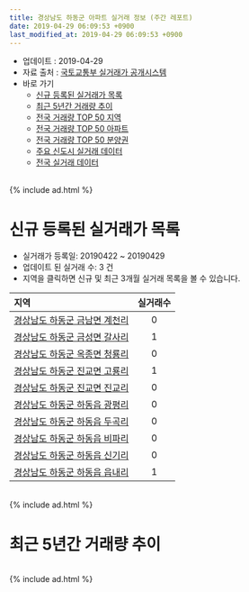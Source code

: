 ```yaml
---
title: 경상남도 하동군 아파트 실거래 정보 (주간 레포트)
date: 2019-04-29 06:09:53 +0900
last_modified_at: 2019-04-29 06:09:53 +0900
---
```


* 업데이트 : 2019-04-29
* 자료 출처 : [국토교통부 실거래가 공개시스템](http://rt.molit.go.kr)
* 바로 가기
    * [신규 등록된 실거래가 목록](#신규-등록된-실거래가-목록)
    * [최근 5년간 거래량 추이](#최근-5년간-거래량-추이)
    * [전국 거래량 TOP 50 지역](https://inasie.github.io/apt-trade-info/최근-3개월-전국에서-가장-거래가-많이-발생한-지역)
    * [전국 거래량 TOP 50 아파트](https://inasie.github.io/apt-trade-info/최근-3개월-전국에서-가장-거래가-많이-발생한-아파트)
    * [전국 거래량 TOP 50 분양권](https://inasie.github.io/apt-trade-info/최근-3개월-전국에서-가장-거래가-많이-발생한-분양권)
    * [주요 신도시 실거래 데이터](https://inasie.github.io/apt-trade-info/주요-신도시)
    * [전국 실거래 데이터](https://inasie.github.io/apt-trade-info/전국)

<br>
{% include ad.html %}
<br>

# 신규 등록된 실거래가 목록
* 실거래가 등록일: 20190422 ~ 20190429
* 업데이트 된 실거래 수: 3 건
* 지역을 클릭하면 신규 및 최근 3개월 실거래 목록을 볼 수 있습니다.


|지역|실거래수|
|:---|:---:|
|[경상남도 하동군 금남면 계천리](https://inasie.github.io/apt-trade-info/경상남도-하동군-금남면-계천리)|0|
|[경상남도 하동군 금성면 갈사리](https://inasie.github.io/apt-trade-info/경상남도-하동군-금성면-갈사리)|1|
|[경상남도 하동군 옥종면 청룡리](https://inasie.github.io/apt-trade-info/경상남도-하동군-옥종면-청룡리)|0|
|[경상남도 하동군 진교면 고룡리](https://inasie.github.io/apt-trade-info/경상남도-하동군-진교면-고룡리)|1|
|[경상남도 하동군 진교면 진교리](https://inasie.github.io/apt-trade-info/경상남도-하동군-진교면-진교리)|0|
|[경상남도 하동군 하동읍 광평리](https://inasie.github.io/apt-trade-info/경상남도-하동군-하동읍-광평리)|0|
|[경상남도 하동군 하동읍 두곡리](https://inasie.github.io/apt-trade-info/경상남도-하동군-하동읍-두곡리)|0|
|[경상남도 하동군 하동읍 비파리](https://inasie.github.io/apt-trade-info/경상남도-하동군-하동읍-비파리)|0|
|[경상남도 하동군 하동읍 신기리](https://inasie.github.io/apt-trade-info/경상남도-하동군-하동읍-신기리)|0|
|[경상남도 하동군 하동읍 읍내리](https://inasie.github.io/apt-trade-info/경상남도-하동군-하동읍-읍내리)|1|


<br>
{% include ad.html %}
<br>

# 최근 5년간 거래량 추이


<div style="width:100%;">
    <canvas id="deal_progress" height="200"></canvas>
</div>

<script>
new Chart(document.getElementById("deal_progress"), {
    type: 'line',
    data: {
        labels: ['201404','201405','201406','201407','201408','201409','201410','201411','201412','201501','201502','201503','201504','201505','201506','201507','201508','201509','201510','201511','201512','201601','201602','201603','201604','201605','201606','201607','201608','201609','201610','201611','201612','201701','201702','201703','201704','201705','201706','201707','201708','201709','201710','201711','201712','201801','201802','201803','201804','201805','201806','201807','201808','201809','201810','201811','201812','201901','201902','201903','201904'],
        datasets: [{
            label: '매매',
            pointRadius: 1,
            data: [8, 8, 3, 8, 8, 5, 5, 10, 2, 10, 11, 13, 5, 10, 9, 4, 7, 7, 12, 7, 17, 8, 5, 13, 7, 5, 13, 10, 13, 9, 7, 6, 6, 3, 16, 14, 6, 10, 5, 2, 32, 18, 11, 6, 5, 12, 11, 17, 9, 8, 22, 11, 5, 5, 6, 9, 14, 9, 12, 8, 1],
            borderColor: "rgba(255, 201, 14, 1)",
            backgroundColor: "rgba(255, 201, 14, 0.5)",
            fill: false,
            lineTension: 0
        },{
            label: '전월세',
            pointRadius: 1,
            data: [6, 1, 1, 4, 5, 8, 3, 1, 2, 4, 6, 5, 6, 5, 6, 3, 4, 3, 3, 4, 2, 5, 1, 2, 4, 4, 4, 3, 2, 4, 4, 5, 1, 1, 4, 3, 8, 0, 6, 1, 3, 4, 2, 2, 0, 1, 1, 1, 1, 4, 1, 1, 2, 2, 6, 2, 1, 4, 1, 2, 3],
            borderColor: "rgba(0, 141, 185, 1)",
            backgroundColor: "rgba(0, 141, 185, 0.5)",
            fill: false,
            lineTension: 0
        }
        ]
    },
    options: {
        responsive: true,
        title: {
            display: false
        },
        tooltips: {
            mode: 'index',
            intersect: false
        },
        hover: {
            mode: 'nearest',
            intersect: true
        },
        scales: {
            xAxes: [{
                display: true,
                scaleLabel: {
                    display: true,
                    labelString: '년/월'
                }
            }],
            yAxes: [{
                display: true,
                ticks: {
                    suggestedMin: 0,
                },
                scaleLabel: {
                    display: true,
                    labelString: '실거래 수'
                }
            }]
        }
    }
});

</script>


<br>
{% include ad.html %}
<br>

